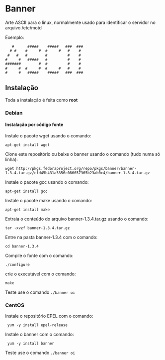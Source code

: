 # Banner
Arte ASCII para o linux, normalmente usado para identificar o servidor no arquivo /etc/motd

Exemplo:

```
   #      #####    #####   ###  ###  
  # #    #     #  #     #   #    #   
 #   #   #        #         #    #   
#     #   #####   #         #    #   
#######        #  #         #    #   
#     #  #     #  #     #   #    #   
#     #   #####    #####   ###  ###   
```

## Instalação
Toda a instalação é feita como **root**

### Debian
#### Instalação por código fonte

Instale o pacote wget usando o comando:

`apt-get install wget`

Clone este repositório ou baixe o banner usando o comando (tudo numa só linha):

`wget http://pkgs.fedoraproject.org/repo/pkgs/banner/banner-1.3.4.tar.gz/cfd45b431a5356c086657365b23ab0c4/banner-1.3.4.tar.gz`

Instale o pacote gcc usando o comando:

`apt-get install gcc`

Instale o pacote make usando o comando:

`apt-get install make`

Extraia o conteúdo do arquivo banner-1.3.4.tar.gz usando o comando:

`tar -xvzf banner-1.3.4.tar.gz`

Entre na pasta banner-1.3.4 com o comando:

`cd banner-1.3.4`

Compile o fonte com o comando:

`./configure`

crie o executável com o comando:

`make`

Teste use o comando `./banner oi`

### CentOS
Instale o repositório EPEL com o comando:

` yum -y install epel-release`

Instale o banner com o comando:

` yum -y install banner`
 
Teste use o comando `./banner oi`
